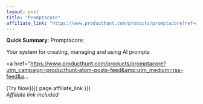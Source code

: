 ```yaml
---
layout: post
title: "Promptacore"
affiliate_link: "https://www.producthunt.com/products/promptacore?ref=autoverse&utm_source=autoverse"
---
```


**Quick Summary**: Promptacore: <p>
            Your system for creating, managing and using AI prompts
          </p>
          <p>
            <a href="https://www.producthunt.com/products/promptacore?utm_campaign=producthunt-atom-posts-feed&amp;utm_medium=rss-feed&a...

[Try Now]({{ page.affiliate_link }})  
*Affiliate link included*
